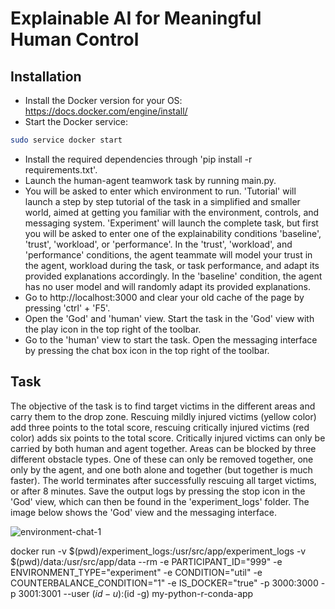 # Explainable AI for Meaningful Human Control
## Installation
- Install the Docker version for your OS: https://docs.docker.com/engine/install/
- Start the Docker service: 

``` bash
sudo service docker start
```


- Install the required dependencies through 'pip install -r requirements.txt'. 
- Launch the human-agent teamwork task by running main.py.
- You will be asked to enter which environment to run. 'Tutorial' will launch a step by step tutorial of the task in a simplified and smaller world, aimed at getting you familiar with the environment, controls, and messaging system. 'Experiment' will launch the complete task, but first you will be asked to enter one of the explainability conditions 'baseline', 'trust', 'workload', or 'performance'. In the 'trust', 'workload', and 'performance' conditions, the agent teammate will model your trust in the agent, workload during the task, or task performance, and adapt its provided explanations accordingly. In the 'baseline' condition, the agent has no user model and will randomly adapt its provided explanations. 
- Go to http://localhost:3000 and clear your old cache of the page by pressing 'ctrl' + 'F5'.
- Open the 'God' and 'human' view. Start the task in the 'God' view with the play icon in the top right of the toolbar. 
- Go to the 'human' view to start the task. Open the messaging interface by pressing the chat box icon in the top right of the toolbar. 

## Task
The objective of the task is to find target victims in the different areas and carry them to the drop zone. Rescuing mildly injured victims (yellow color) add three points to the total score, rescuing critically injured victims (red color) adds six points to the total score. Critically injured victims can only be carried by both human and agent together. Areas can be blocked by three different obstacle types. One of these can only be removed together, one only by the agent, and one both alone and together (but together is much faster). The world terminates after successfully rescuing all target victims, or after 8 minutes. Save the output logs by pressing the stop icon in the 'God' view, which can then be found in the 'experiment_logs' folder. The image below shows the 'God' view and the messaging interface. 

![environment-chat-1](https://user-images.githubusercontent.com/54837051/204800699-89ed7159-d329-4f95-8441-acb601ff90a5.png)

docker run -v $(pwd)/experiment_logs:/usr/src/app/experiment_logs -v $(pwd)/data:/usr/src/app/data --rm -e PARTICIPANT_ID="999" -e ENVIRONMENT_TYPE="experiment" -e CONDITION="util" -e COUNTERBALANCE_CONDITION="1" -e IS_DOCKER="true" -p 3000:3000 -p 3001:3001 --user $(id -u):$(id -g) my-python-r-conda-app